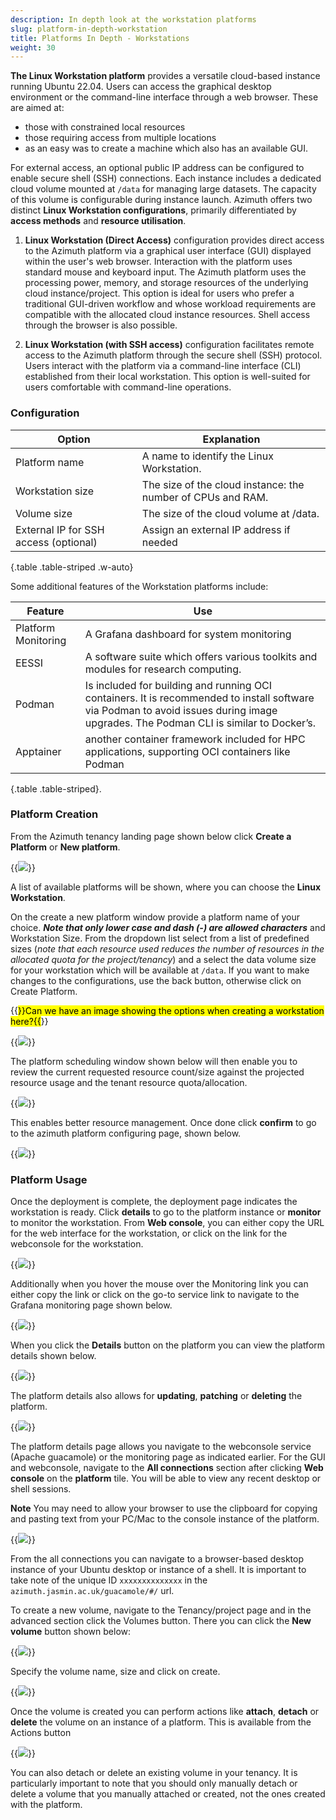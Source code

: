 ```yaml
---
description: In depth look at the workstation platforms
slug: platform-in-depth-workstation
title: Platforms In Depth - Workstations
weight: 30
---
```


**The Linux Workstation platform** provides a versatile cloud-based instance running Ubuntu 22.04. Users can access the graphical desktop environment or the command-line interface through a web browser. These are aimed at:

- those with constrained local resources
- those requiring access from multiple locations
- as an easy was to create a machine which also has an available GUI.

For external access, an optional public IP address can be configured to enable secure shell (SSH) connections. Each instance includes a dedicated cloud volume mounted at `/data` for managing large datasets. The capacity of this volume is configurable during instance launch.
Azimuth offers two distinct **Linux Workstation configurations**, primarily differentiated by **access methods** and **resource utilisation**.

1. **Linux Workstation (Direct Access)** configuration provides direct access to the Azimuth platform via a graphical user interface (GUI) displayed within the user's web browser.
Interaction with the platform uses standard mouse and keyboard input. The Azimuth platform uses the processing power, memory, and storage resources of the underlying cloud instance/project. This option is ideal for users who prefer a traditional GUI-driven workflow and whose workload requirements are compatible with the allocated cloud instance resources. Shell access through the browser is also possible.

1. **Linux Workstation (with SSH access)** configuration facilitates remote access to the Azimuth platform through the secure shell (SSH) protocol. Users interact with the platform via a command-line interface (CLI) established from their local workstation. This option is well-suited for users comfortable with command-line operations.

### Configuration

**Option** | **Explanation**
---|---
Platform name | A name to identify the Linux Workstation.
Workstation size | The size of the cloud instance: the number of CPUs and RAM.
Volume size | The size of the cloud volume at /data.
External IP for SSH access (optional) |  Assign an external IP address if needed |
{.table .table-striped .w-auto}

Some additional features of the Workstation platforms include:

**Feature** | **Use**
---|---
Platform Monitoring | A Grafana dashboard for system monitoring
EESSI | A software suite which offers various toolkits and modules for research computing.
Podman | Is included for building and running OCI containers. It is recommended to install software via Podman to avoid issues during image upgrades. The Podman CLI is similar to Docker’s.
Apptainer | another container framework included for HPC applications, supporting OCI containers like Podman
{.table .table-striped}.

### Platform Creation

From the Azimuth tenancy landing page shown below click **Create a Platform** or **New platform**.

{{<image src="img/docs/platform-in-depth-workstation/azimuth-tenancy-platform-landing-page.png" caption="Platform landing page" wrapper="col-12 mx-auto text-center">}}

A list of available platforms will be shown, where you can choose the **Linux Workstation**.

On the create a new platform window provide a platform name of your choice. ***Note that only lower case and dash (-) are allowed characters*** and Workstation Size.
From the dropdown list select from a list of predefined sizes (*note that each resource used reduces the number of resources in the allocated quota for the project/tenancy*) and a select
the data volume size for your workstation which will be available at `/data`. If you want to make changes to the configurations, use the back button, otherwise click on Create Platform.

{{<mark>}}Can we have an image showing the options when creating a workstation here?{{</mark>}}

{{<image src="img/docs/platform-in-depth-workstation/new-work-station.png" caption="New work station" wrapper="col-10 mx-auto text-center">}}

The platform scheduling window shown below will then enable you to review the current requested resource count/size against the projected resource usage and the tenant resource quota/allocation.

{{<image src="img/docs/platform-in-depth-workstation/Azimuth-platform-resource.png" caption="Platform Scheduling" wrapper="col-6 mx-auto text-center">}}

This enables better resource management. Once done click **confirm** to go to the azimuth platform configuring page, shown below.

{{<image src="img/docs/platform-in-depth-workstation/Azimuth-configuring-page.png" caption="Platform in configuring state" wrapper="col-6 mx-auto text-center">}}

### Platform Usage

Once the deployment is complete, the deployment page indicates the workstation is ready. Click **details** to go to the platform instance or **monitor** to monitor the workstation. From  **Web console**, you can either copy the URL for the web interface for the workstation, or click on the link for the webconsole for the workstation.

{{<image src="img/docs/platform-in-depth-workstation/platform-ready-state.png" caption="Platform in ready state" wrapper="col-10 mx-auto text-center">}}

Additionally when you hover the mouse over the Monitoring link you can either copy the link or click on the go-to service link to navigate to the Grafana monitoring page shown below.

{{<image src="img/docs/platform-in-depth-workstation/Azimuth-monitoring-Page.png" caption="Monitoring" wrapper="col-12 mx-auto text-center">}}

When you click the **Details** button on the platform you can view the platform details shown below.

{{<image src="img/docs/platform-in-depth-workstation/Azimuth-platform-details-Page.png" caption="Platform details" wrapper="col-11 mx-auto text-center">}}

The platform details also allows for **updating**, **patching** or **deleting** the platform.

{{<image src="img/docs/platform-in-depth-workstation/Azimuth-update-platform-Page.png" caption="Platform update pop up" wrapper="col-9 mx-auto text-center">}}

The platform details page allows you navigate to the webconsole service (Apache guacamole) or the monitoring page as indicated earlier. For the GUI and webconsole, navigate to the **All connections** section after clicking **Web console** on the **platform** tile. You will be able to view any recent desktop or shell sessions. 

**Note** You may need to allow your browser to use the clipboard for copying and pasting text from your PC/Mac to the console instance of the platform.

{{<image src="img/docs/platform-in-depth-workstation/azimuth-all-connections-page.png" caption="All connections" wrapper="col-10 mx-auto text-center">}}

From the all connections you can navigate to a browser-based desktop instance of your Ubuntu desktop or instance of a shell. It is important to take note of the unique ID `xxxxxxxxxxxxxx` in the `azimuth.jasmin.ac.uk/guacamole/#/` url.

To create a new volume, navigate to the Tenancy/project page and in the advanced section click the Volumes button.
There you can click the **New volume** button shown below:

  {{<image src="img/docs/platform-in-depth-workstation/azimuth-new-volume-page.png" caption="New volume" wrapper="col-14 mx-auto text-center">}}

Specify the volume name, size and click on create.

{{<image src="img/docs/platform-in-depth-workstation/azimuth-volume-name-page.png" caption="New volume name" wrapper="col-6 mx-auto text-center">}}

Once the volume is created you can perform actions like **attach**, **detach** or **delete** the volume on an instance of a platform. This is available from the Actions button
  
{{<image src="img/docs/platform-in-depth-workstation/azimuth-attach-volume-page.png" caption="Attatch, delete or detach a volume" wrapper="col-6 mx-auto text-center">}}

You can also detach or delete an existing volume in your tenancy. It is particularly important to note that you should only manually detach or delete a volume that you manually attached or created, not the ones created with the platform.
